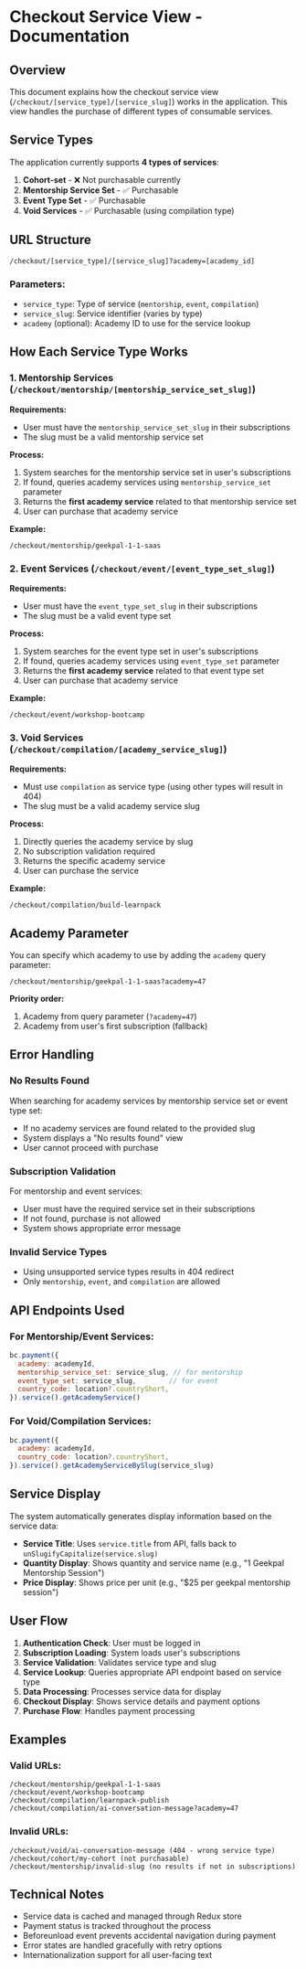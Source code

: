 # Checkout Service View - Documentation

## Overview

This document explains how the checkout service view (`/checkout/[service_type]/[service_slug]`) works in the application. This view handles the purchase of different types of consumable services.

## Service Types

The application currently supports **4 types of services**:

1. **Cohort-set** - ❌ Not purchasable currently
2. **Mentorship Service Set** - ✅ Purchasable
3. **Event Type Set** - ✅ Purchasable  
4. **Void Services** - ✅ Purchasable (using compilation type)

## URL Structure

```
/checkout/[service_type]/[service_slug]?academy=[academy_id]
```

### Parameters:
- `service_type`: Type of service (`mentorship`, `event`, `compilation`)
- `service_slug`: Service identifier (varies by type)
- `academy` (optional): Academy ID to use for the service lookup

## How Each Service Type Works

### 1. Mentorship Services (`/checkout/mentorship/[mentorship_service_set_slug]`)

**Requirements:**
- User must have the `mentorship_service_set_slug` in their subscriptions
- The slug must be a valid mentorship service set

**Process:**
1. System searches for the mentorship service set in user's subscriptions
2. If found, queries academy services using `mentorship_service_set` parameter
3. Returns the **first academy service** related to that mentorship service set
4. User can purchase that academy service

**Example:**
```
/checkout/mentorship/geekpal-1-1-saas
```

### 2. Event Services (`/checkout/event/[event_type_set_slug]`)

**Requirements:**
- User must have the `event_type_set_slug` in their subscriptions
- The slug must be a valid event type set

**Process:**
1. System searches for the event type set in user's subscriptions
2. If found, queries academy services using `event_type_set` parameter
3. Returns the **first academy service** related to that event type set
4. User can purchase that academy service

**Example:**
```
/checkout/event/workshop-bootcamp
```

### 3. Void Services (`/checkout/compilation/[academy_service_slug]`)

**Requirements:**
- Must use `compilation` as service type (using other types will result in 404)
- The slug must be a valid academy service slug

**Process:**
1. Directly queries the academy service by slug
2. No subscription validation required
3. Returns the specific academy service
4. User can purchase the service

**Example:**
```
/checkout/compilation/build-learnpack
```

## Academy Parameter

You can specify which academy to use by adding the `academy` query parameter:

```
/checkout/mentorship/geekpal-1-1-saas?academy=47
```

**Priority order:**
1. Academy from query parameter (`?academy=47`)
2. Academy from user's first subscription (fallback)

## Error Handling

### No Results Found
When searching for academy services by mentorship service set or event type set:
- If no academy services are found related to the provided slug
- System displays a "No results found" view
- User cannot proceed with purchase

### Subscription Validation
For mentorship and event services:
- User must have the required service set in their subscriptions
- If not found, purchase is not allowed
- System shows appropriate error message

### Invalid Service Types
- Using unsupported service types results in 404 redirect
- Only `mentorship`, `event`, and `compilation` are allowed

## API Endpoints Used

### For Mentorship/Event Services:
```javascript
bc.payment({
  academy: academyId,
  mentorship_service_set: service_slug, // for mentorship
  event_type_set: service_slug,        // for event
  country_code: location?.countryShort,
}).service().getAcademyService()
```

### For Void/Compilation Services:
```javascript
bc.payment({
  academy: academyId,
  country_code: location?.countryShort,
}).service().getAcademyServiceBySlug(service_slug)
```

## Service Display

The system automatically generates display information based on the service data:

- **Service Title**: Uses `service.title` from API, falls back to `unSlugifyCapitalize(service.slug)`
- **Quantity Display**: Shows quantity and service name (e.g., "1 Geekpal Mentorship Session")
- **Price Display**: Shows price per unit (e.g., "$25 per geekpal mentorship session")

## User Flow

1. **Authentication Check**: User must be logged in
2. **Subscription Loading**: System loads user's subscriptions
3. **Service Validation**: Validates service type and slug
4. **Service Lookup**: Queries appropriate API endpoint based on service type
5. **Data Processing**: Processes service data for display
6. **Checkout Display**: Shows service details and payment options
7. **Purchase Flow**: Handles payment processing

## Examples

### Valid URLs:
```
/checkout/mentorship/geekpal-1-1-saas
/checkout/event/workshop-bootcamp  
/checkout/compilation/learnpack-publish
/checkout/compilation/ai-conversation-message?academy=47
```

### Invalid URLs:
```
/checkout/void/ai-conversation-message (404 - wrong service type)
/checkout/cohort/my-cohort (not purchasable)
/checkout/mentorship/invalid-slug (no results if not in subscriptions)
```

## Technical Notes

- Service data is cached and managed through Redux store
- Payment status is tracked throughout the process
- Beforeunload event prevents accidental navigation during payment
- Error states are handled gracefully with retry options
- Internationalization support for all user-facing text
